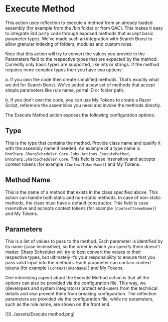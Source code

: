 # Execute Method

This action uses reflection to execute a method from an already loaded assembly (for example from the /bin folder or from GAC). This makes it easy to integrate 3rd party code through exposed methods that accept basic parameter types. We’ve made such an integration with Search Boost to allow granular indexing of folders, modules and custom rules.

Note that this action will try to convert the values you provide in the Parameters field to the respective types that are expected by the method. Currently only basic types are supported, like ints or strings. If the method requires more complex types then you have two options: 

a. If you own the code then create simplified methods. That’s exactly what we did for Search Boost. We’ve added a new set of methods that accept simple parameters like rule name, portal ID or folder path.

b. If you don’t own the code, you can use My Tokens to create a Razor Script, reference the assemblies you need and invoke the methods directly.

The Execute Method action exposes the following configuration options:

## Type

This is the type that contains the method. Provide class name and qualify it with the assembly name if needed. An example of a type name is ``DnnSharp.SharpScheduler.Core.Jobs.Actions.ExecuteMethod``, ``DnnSharp.SharpScheduler.Core``. This field is case insensitive and accepts context tokens (for example ``[ContextTokenName]``) and My Tokens.

## Method Name 

This is the name of a method that exists in the class specified above. This action can handle both static and non-static methods. In case of non-static methods, the class must have a default constructor. This field is case insensitive and accepts context tokens (for example ``[ContextTokenName]``) and My Tokens. 

## Parameters 

This is a list of values to pass to the method. Each parameter is identified by its name (case insensitive), so the order in which you specify them doesn't matter. Sharp Scheduler will try to best convert the values to their respective types, but ultimately it’s your responsibility to ensure that you pass valid input into the methods. Each parameter can contain context tokens (for example ``[ContextTokenName]``) and My Tokens. 

One interesting aspect about the Execute Method action is that all the options can also be provided via the configuration file. This way, we (developers and system integrators) protect end-users from the technical details and also prevent them from breaking configuration. The reflection parameters are provided via the configuration file, while no parameters, such as the rule name, are shown on the front end.

![](../assets/Execute method.png)
